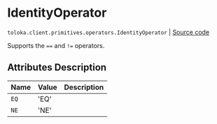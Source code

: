# IdentityOperator
`toloka.client.primitives.operators.IdentityOperator` | [Source code](https://github.com/Toloka/toloka-kit/blob/v1.1.2/src/client/primitives/operators.py#L67)

Supports the `==` and `!=` operators.

## Attributes Description

| Name | Value | Description |
| :------| :-----------| :----------| 
`EQ`|'EQ'|
`NE`|'NE'|
